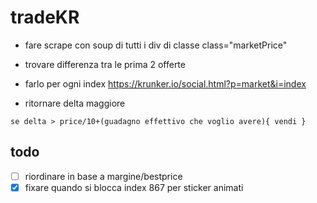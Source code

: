 # tradeKR
- fare scrape con soup di tutti i div di classe
class="marketPrice"

- trovare differenza tra le prima 2 offerte

- farlo per ogni index
https://krunker.io/social.html?p=market&i=index

- ritornare delta maggiore

`se delta > price/10+(guadagno effettivo che voglio avere){
	vendi
}`

## todo

- [ ] riordinare in base a margine/bestprice
- [x] fixare quando si blocca index 867 per sticker animati
